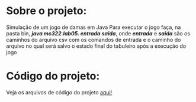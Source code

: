 # Sobre o projeto:
Simulação de um jogo de damas em Java
Para executar o jogo faça, na pasta bin, ***java mc322.lab05. entrada saida***, onde ***entrada*** e ***saida*** são os caminhos do arquivo csv com os comandos de entrada e o caminho do arquivo no qual será salvo o estado final do tabuleiro após a execução do jogo

# Código do projeto:
Veja os arquivos de código do projeto [aqui!](./src/mc322/lab05)